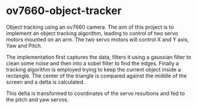 ov7660-object-tracker
=====================

Object tracking using an ov7660 camera.
The aim of this project is to implement an object tracking algorithm, leading to control of two servo motors mounted on an arm.
The two servo motors will control X and Y axis, Yaw and Pitch.

The implementation first captures the data, filters it using a gaussian filter to clean some noise and then into a sobel filter to find the edges.
Finally a tracking algorithm is employed trying to keep the current object inside a rectangle.
The center of the triangle is compared against the middle of the screen and a delta is calculated. 

This delta is transformed to coordinates of the servo resultions and fed to the pitch and yaw servos.

